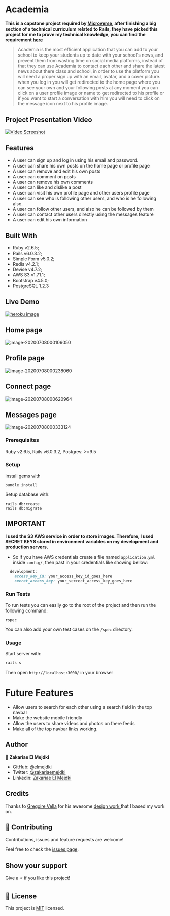 # Academia

**This is a capstone project required by [Microverse](https://www.microverse.org/), after finishing a big section of a technical curriculum related to Rails, they have picked this project for me to prove my technical knowledge, you can find the requirement [here](https://www.notion.so/Twitter-redesign-f8a8d48453d54d1a949bb0ceab4c8718)**

> Academia is the most efficient application that you can add to your school to keep your students up to date with your school's news, and prevent them from wasting time on social media platforms, instead of that they can use Academia to contact each other and share the latest news about there class and school, in order to use the platform you will need a proper sign up with an email, avatar, and a cover picture. when you log in you will get redirected to the home page where you can see your own and your following posts at any moment you can click on a user profile image or name to get redirected to his profile or if you want to start a conversation with him you will need to click on the message icon next to his profile image.

## Project Presentation Video
[![Video Screeshot](https://user-images.githubusercontent.com/34653764/86858370-6fc63e80-c0b8-11ea-843d-95dd6d3a7d85.png)](https://www.loom.com/share/d731c98d7a0a4fe198fb9a7a7275ee77)


## Features

- A user can sign up and log in using his email and password.
- A user can share his own posts on the home page or profile page
- A user can remove and edit his own posts
- A user can comment on posts
- A user can remove his own comments
- A user can like and dislike a post
- A user can visit his own profile page and other users profile page
- A user can see who is following other users, and who is he following also.
- A user can follow other users, and also he can be followed by them
- A user can contact other users directly using the messages feature
- A user can edit his own information



## Built With

- Ruby v2.6.5;
- Rails v6.0.3.2;
- Simple Form v5.0.2;
- Redis v4.2.1;
- Devise v4.7.2;
- AWS S3 v1.71.1;
- Bootstrap v4.5.0;
- PostgreSQL 1.2.3



## Live Demo

[![heroku image](https://user-images.githubusercontent.com/34653764/84539874-2fa7b200-acec-11ea-845d-850aeebf2b27.png)](https://academiaz.herokuapp.com/)



## Home page

![image-20200708000106050](app/assets/images/home-page.png)



## Profile page

![image-20200708000238060](app/assets/images/profile-page.png)



## Connect page

![image-20200708000620964](app/assets/images/connect-page.png)



## Messages page

![image-20200708000333124](app/assets/images/messages-page.png)



### Prerequisites

Ruby v2.6.5, Rails v6.0.3.2, Postgres: >=9.5

### Setup

install gems with

```
bundle install
```

Setup database with:

```
rails db:create
rails db:migrate
```



## IMPORTANT

**I used the S3 AWS service in order to store images. Therefore, I used SECRET KEYS stored in environment variables on my development and production servers.**

- So if you have AWS credentials create a file named `application.yml` inside `config/`, then past in your credentials like showing bellow:

```ruby
  development:
    access_key_id: your_access_key_id_goes_here
    secret_access_key: your_secrect_access_key_goes_here
```

### Run Tests

To run tests you can easily go to the root of the project and then run the following command:

```
rspec
```

You can also add your own test cases on the `/spec` directory.

### Usage

Start server with:

```
rails s
```

Then open `http://localhost:3000/` in your browser

# Future Features

- Allow users to search for each other using a search field in the top navbar
- Make the website mobile friendly
- Allow the users to share videos and photos on there feeds
- Make all of the top navbar links working.

## Author

👤 **Zakariae El Mejdki**

- GitHub: [@elmejdki](https://github.com/elmejdki)
- Twitter: [@zakariaemejdki](https://twitter.com/zakariaemejdki)
- Linkedin: [Zakariae El Mejdki](https://www.linkedin.com/in/zakariaeelmejdki/)

## Credits

Thanks to [Gregoire Vella](https://www.behance.net/gregoirevella) for his awesome [design work ](https://www.behance.net/gallery/14286087/Twitter-Redesign-of-UI-details) that I based my work on.

## 🤝 Contributing

Contributions, issues and feature requests are welcome!

Feel free to check the [issues page](issues/).

## Show your support

Give a ⭐️ if you like this project!

## 📝 License

This project is [MIT](lic.url) licensed.
